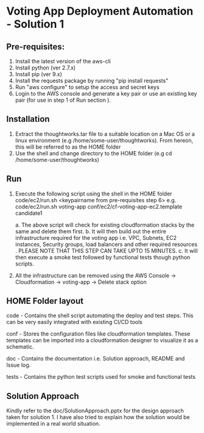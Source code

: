 # Voting App Deployment Automation - Solution 1

## Pre-requisites:
1. Install the latest version of the aws-cli
2. Install python (ver 2.7.x)
3. Install pip (ver 9.x)
4. Install the requests package by running "pip install requests"
5. Run "aws configure" to setup the access and secret keys
6. Login to the AWS console and generate a key pair or use an existing key pair (for use in step 1 of Run section ). 


## Installation
1. Extract the thoughtworks.tar file to a suitable location on a Mac OS or a linux environment (e.g /home/some-user/thoughtworks). 
From hereon, this will be referred to as the HOME folder 
2. Use the shell and change directory to the HOME folder (e.g cd /home/some-user/thoughtworks)

## Run
1. Execute the following script using the shell in the HOME folder
	code/ec2/run.sh <cf stack name> <path to cf template> <keypairname from pre-requisites step 6>
    e.g.	code/ec2/run.sh voting-app conf/ec2/cf-voting-app-ec2.template candidate1

	a. The above script will check for existing cloudformation stacks by the same and delete them first.
	b. It will then build out the entire infrastructure required for the voting app i.e. VPC, Subnets, EC2 instances,
		Security groups, load balancers and other required resources . 
		PLEASE NOTE THAT THIS STEP CAN TAKE UPTO 15 MINUTES.
	c. It will then execute a smoke test followed by functional tests though python scripts. 

2. All the infrastructure can be removed using the AWS Console -> Cloudformation -> voting-app -> Delete stack option


## HOME Folder layout
code - Contains the shell script automating the deploy and test steps. 
		This can be very easily integrated with existing CI/CD tools

conf - Stores the configuration files like cloudformation templates. These templates can be imported into a cloudformation designer to visualize it as a schematic.

doc - Contains the documentation i.e. Solution approach, README and Issue log.

tests - Contains the python test scripts used for smoke and functional tests

## Solution Approach
Kindly refer to the doc/SolutionApproach.pptx for the design approach taken for solution 1. I have also tried to explain how the solution would be implemented in a real world situation.  

